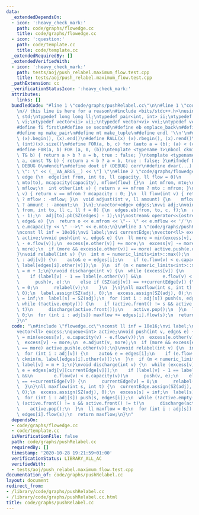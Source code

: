 ```yaml
---
data:
  _extendedDependsOn:
  - icon: ':heavy_check_mark:'
    path: code/graphs/flowedge.cc
    title: code/graphs/flowedge.cc
  - icon: ':question:'
    path: code/template.cc
    title: code/template.cc
  _extendedRequiredBy: []
  _extendedVerifiedWith:
  - icon: ':heavy_check_mark:'
    path: tests/aoj/push_relabel.maximum_flow.test.cpp
    title: tests/aoj/push_relabel.maximum_flow.test.cpp
  _pathExtension: cc
  _verificationStatusIcon: ':heavy_check_mark:'
  attributes:
    links: []
  bundledCode: "#line 1 \"code/graphs/pushRelabel.cc\"\n\n#line 1 \"code/template.cc\"\
    \n// this line is here for a reason\n#include <bits/stdc++.h>\nusing namespace\
    \ std;\ntypedef long long ll;\ntypedef pair<int, int> ii;\ntypedef vector<int>\
    \ vi;\ntypedef vector<ii> vii;\ntypedef vector<vi> vvi;\ntypedef vector<vii> vvii;\n\
    #define fi first\n#define se second\n#define eb emplace_back\n#define pb push_back\n\
    #define mp make_pair\n#define mt make_tuple\n#define endl '\\n'\n#define ALL(x)\
    \ (x).begin(), (x).end()\n#define RALL(x) (x).rbegin(), (x).rend()\n#define SZ(x)\
    \ (int)(x).size()\n#define FOR(a, b, c) for (auto a = (b); (a) < (c); ++(a))\n\
    #define F0R(a, b) FOR (a, 0, (b))\ntemplate <typename T>\nbool ckmin(T& a, const\
    \ T& b) { return a > b ? a = b, true : false; }\ntemplate <typename T>\nbool ckmax(T&\
    \ a, const T& b) { return a < b ? a = b, true : false; }\n#ifndef DEBUG\n#define\
    \ DEBUG 0\n#endif\n#define dout if (DEBUG) cerr\n#define dvar(...) \" [\" << #__VA_ARGS__\
    \ \": \" << (__VA_ARGS__) << \"] \"\n#line 2 \"code/graphs/flowedge.cc\"\nstruct\
    \ edge {\n  edge(int from, int to, ll capacity, ll flow = 0)\n      : mfrom(from),\
    \ mto(to), mcapacity(capacity), mflow(flow) {}\n  int mfrom, mto;\n  ll mcapacity,\
    \ mflow;\n  int other(int v) { return v == mfrom ? mto : mfrom; }\n  ll capacity(int\
    \ v) { return v == mfrom ? mcapacity : 0; }\n  ll flow(int v) { return v == mfrom\
    \ ? mflow : -mflow; }\n  void adjust(int v, ll amount) {\n    mflow += v == mfrom\
    \ ? amount : -amount;\n  }\n};\nvector<edge> edges;\nvvi adj;\nvoid addEdge(int\
    \ from, int to, ll c, ll f = 0) {\n  edges.eb(from, to, c, f);\n  adj[from].pb(SZ(edges)\
    \ - 1);\n  adj[to].pb(SZ(edges) - 1);\n}\nostream& operator<<(ostream& o, const\
    \ edge& e) {\n  return o << e.mfrom << \"-- \" << e.mflow << '/'\n           <<\
    \ e.mcapacity << \" -->\" << e.mto;\n}\n#line 3 \"code/graphs/pushRelabel.cc\"\
    \nconst ll inf = 10e16;\nvi label;\nvi currentEdge;\nvector<ll> excess;\nqueue<int>\
    \ active;\nvoid push(int v, edge& e) {\n  ll more = min(excess[v], e.capacity(v)\
    \ - e.flow(v));\n  excess[e.other(v)] += more;\n  excess[v] -= more;\n  e.adjust(v,\
    \ more);\n  if (more && excess[e.other(v)] == more) active.push(e.other(v));\n\
    }\nvoid relabel(int v) {\n  int m = numeric_limits<int>::max();\n  for (int i\
    \ : adj[v]) {\n    auto& e = edges[i];\n    if (e.flow(v) < e.capacity(v)) ckmin(m,\
    \ label[edges[i].other(v)]);\n  }\n  if (m < numeric_limits<int>::max()) label[v]\
    \ = m + 1;\n}\nvoid discharge(int v) {\n  while (excess[v]) {\n    auto& e = edges[adj[v][currentEdge[v]]];\n\
    \    if (label[v] - 1 == label[e.other(v)] &&\n        e.flow(v) < e.capacity(v))\n\
    \      push(v, e);\n    else if (SZ(adj[v]) == ++currentEdge[v]) {\n      currentEdge[v]\
    \ = 0;\n      relabel(v);\n    }\n  }\n}\nll maxflow(int s, int t) {\n  currentEdge.assign(SZ(adj),\
    \ 0);\n  label.assign(SZ(adj), 0);\n  excess.assign(SZ(adj), 0);\n  excess[s]\
    \ = inf;\n  label[s] = SZ(adj);\n  for (int i : adj[s]) push(s, edges[i]);\n \
    \ while (!active.empty()) {\n    if (active.front() != s && active.front() !=\
    \ t)\n      discharge(active.front());\n    active.pop();\n  }\n  ll maxflow =\
    \ 0;\n  for (int i : adj[s]) maxflow += edges[i].flow(s);\n  return maxflow;\n\
    }\n"
  code: "\n#include \"flowedge.cc\"\nconst ll inf = 10e16;\nvi label;\nvi currentEdge;\n\
    vector<ll> excess;\nqueue<int> active;\nvoid push(int v, edge& e) {\n  ll more\
    \ = min(excess[v], e.capacity(v) - e.flow(v));\n  excess[e.other(v)] += more;\n\
    \  excess[v] -= more;\n  e.adjust(v, more);\n  if (more && excess[e.other(v)]\
    \ == more) active.push(e.other(v));\n}\nvoid relabel(int v) {\n  int m = numeric_limits<int>::max();\n\
    \  for (int i : adj[v]) {\n    auto& e = edges[i];\n    if (e.flow(v) < e.capacity(v))\
    \ ckmin(m, label[edges[i].other(v)]);\n  }\n  if (m < numeric_limits<int>::max())\
    \ label[v] = m + 1;\n}\nvoid discharge(int v) {\n  while (excess[v]) {\n    auto&\
    \ e = edges[adj[v][currentEdge[v]]];\n    if (label[v] - 1 == label[e.other(v)]\
    \ &&\n        e.flow(v) < e.capacity(v))\n      push(v, e);\n    else if (SZ(adj[v])\
    \ == ++currentEdge[v]) {\n      currentEdge[v] = 0;\n      relabel(v);\n    }\n\
    \  }\n}\nll maxflow(int s, int t) {\n  currentEdge.assign(SZ(adj), 0);\n  label.assign(SZ(adj),\
    \ 0);\n  excess.assign(SZ(adj), 0);\n  excess[s] = inf;\n  label[s] = SZ(adj);\n\
    \  for (int i : adj[s]) push(s, edges[i]);\n  while (!active.empty()) {\n    if\
    \ (active.front() != s && active.front() != t)\n      discharge(active.front());\n\
    \    active.pop();\n  }\n  ll maxflow = 0;\n  for (int i : adj[s]) maxflow +=\
    \ edges[i].flow(s);\n  return maxflow;\n}\n"
  dependsOn:
  - code/graphs/flowedge.cc
  - code/template.cc
  isVerificationFile: false
  path: code/graphs/pushRelabel.cc
  requiredBy: []
  timestamp: '2020-10-28 19:21:59+01:00'
  verificationStatus: LIBRARY_ALL_AC
  verifiedWith:
  - tests/aoj/push_relabel.maximum_flow.test.cpp
documentation_of: code/graphs/pushRelabel.cc
layout: document
redirect_from:
- /library/code/graphs/pushRelabel.cc
- /library/code/graphs/pushRelabel.cc.html
title: code/graphs/pushRelabel.cc
---
```

